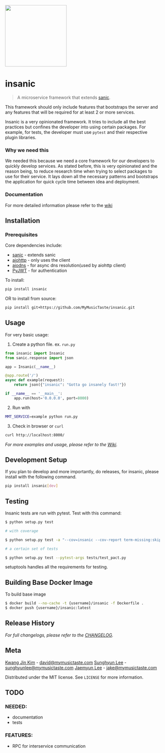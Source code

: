 <img src="https://github.com/MyMusicTaste/insanic/blob/master/insanic.png" width="200">

# insanic

> A microservice framework that extends [sanic](sanic).

This framework should only include features that bootstraps
the server and any features that will be required for at least 2 or more services.

Insanic is a very opinionated framework.  It tries to include all the best practices but confines
the developer into using certain packages. For example, for tests, the developer must use
`pytest` and their respective plugin libraries.

### Why we need this

We needed this because we need a core framework for our developers to quickly develop services.
As stated before, this is very opinionated and the reason being, to reduce research time when
trying to select packages to use for their service.  It lays down all the necessary patterns and
bootstraps the application for quick cycle time between idea and deployment.

### Documentation

For more detailed information please refer to the [wiki][wiki]

## Installation

### Prerequisites

Core dependencies include:

- [sanic][sanic] - extends sanic
- [aiohttp][aiohttp] - only uses the client
- [aiodns][aiodns] - for async dns resolution(used by aiohttp client)
- [PyJWT][pyjwt] - for authentication

To install:

``` sh
pip install insanic
```

OR to install from source:

``` bash
pip install git+https://github.com/MyMusicTaste/insanic.git
```

## Usage

For very basic usage:

1. Create a python file. ex. `run.py`

``` py
from insanic import Insanic
from sanic.response import json

app = Insanic(__name__)

@app.route('/')
async def example(request):
    return json({"insanic": "Gotta go insanely fast!"})

if __name__ == '__main__':
    app.run(host='0.0.0.0', port=8000)

```

2. Run with
``` sh
MMT_SERVICE=example python run.py
```

3. Check in browser or `curl`
``` sh
curl http://localhost:8000/
```


_For more examples and usage, please refer to the [Wiki][wiki]._

## Development Setup

If you plan to develop and more importantly, do releases, for insanic, please install with the following command.

```sh
pip install insanic[dev]
```

## Testing

Insanic tests are run with pytest.
Test with this command:

```sh
$ python setup.py test

# with coverage

$ python setup.py test -a "--cov=insanic --cov-report term-missing:skip-covered"

# a certain set of tests

$ python setup.py test --pytest-args tests/test_pact.py

```



setuptools handles all the requirements for testing.


## Building Base Docker Image

To build base image

``` bash
$ docker build --no-cache -t {username}/insanic -f Dockerfile .
$ docker push {username}/insanic:latest
```

## Release History

_For full changelogs, please refer to the [CHANGELOG][changelog]._


## Meta

[Kwang Jin Kim](https://github.com/crazytruth) - david@mymusictaste.com
[Sunghyun Lee](https://github.com/sunghyun-lee) - sunghyunlee@mymusictaste.com
[Jaemyun Lee](https://github.com/jaemyunlee) - jake@mymusictaste.com

Distributed under the MIT license. See ``LICENSE`` for more information.


## TODO

### NEEDED:

- documentation
- tests

### FEATURES:

- RPC for interservice communication


<!-- Markdown link & img dfn's -->
[wiki]: https://github.com/MyMusicTaste/insanic/wiki
[sanic]: https://github.com/channelcat/sanic
[changelog]: https://github.com/MyMusicTaste/insanic/blob/master/CHANGELOG.md
[aiohttp]: https://aiohttp.readthedocs.io/en/stable/
[aiodns]: https://github.com/saghul/aiodns
[pyjwt]: https://github.com/jpadilla/pyjwt


